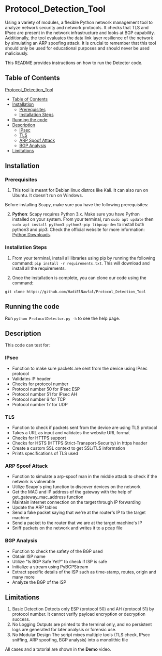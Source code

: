# Protocol_Detection_Tool

Using a variety of modules, a flexible Python network management tool to analyze network security and network protocols. It checks that TLS and IPsec are present in the network infrastructure and looks at BGP capability. Additionally, the tool evaluates the data link layer resilience of the network by simulating an ARP spoofing attack. It is crucial to remember that this tool should only be used for educational purposes and should never be used maliciously.

This README provides instructions on how to run the Detector code.

## Table of Contents

 [Protocol_Detection_Tool](#Protocol_Detection_Tool)
  - [Table of Contents](#table-of-contents)
  - [Installation](#installation)
    - [Prerequisites](#prerequisites)
    - [Installation Steps](#installation-steps)
  - [Running the code](#running-the-code)
  - [Description](#description)
    - [IPsec](#ipsec)
    - [TLS](#tls)
    - [ARP Spoof Attack](#arp-spoof-attack)
    - [BGP Analysis](#bgp-analysis)
  - [Limitations](#limitations) 


## Installation

### Prerequisites

1. This tool is meant for Debian linux distros like Kali. It can also run on Ubuntu. It doesn't run on Windows.

Before installing Scapy, make sure you have the following prerequisites:

2. **Python**: Scapy requires Python 3.x. Make sure you have Python installed on your system. From your terminal, run `sudo apt update` then `sudo apt install python3 python3-pip libpcap-dev` to install both python3 and pip3. Check the official website for more information: [Python Downloads](https://www.python.org/downloads/).

### Installation Steps

1. From your terminal, install all libraries using pip by running the following command: `pip install -r requirements.txt`. This will download and install all the requirements.


2. Once the installation is complete, you can clone our code using the command:
```
git clone https://github.com/HadiElNawfal/Protocol_Detection_Tool
```
## Running the code

Run `python ProtocolDetector.py -h` to see the help page.

## Description

This code can test for:

### IPsec
* Function to make sure packets are sent from the device using IPsec protocol
* Validates IP header
* Checks for protocol number
* Protocol number 50 for IPsec ESP
* Protocol number 51 for IPsec AH
* Protocol number 6 for TCP
* Protocol number 17 for UDP
### TLS
* Function to check if packets sent from the device are using TLS protocol
* Takes a URL as input and validates the website URL format
* Checks for HTTPS support
* Checks for HSTS (HTTPS Strict-Transport-Security) in https header
* Create a custom SSL context to get SSL/TLS information
* Prints specifications of TLS used
### ARP Spoof Attack
* Function to simulate a arp-spoof man in the middle attack to check if the network is vulnerable
* Utilize Scapy's ping function to discover devices on the network
* Get the MAC and IP address of the gateway with the help of get_gateway_mac_address function
* Maintain internet connection on the target through IP forwarding
* Update the ARP tables
* Send a fake packet saying that we're at the router's IP to the target machine
* Send a packet to the router that we are at the target machine's IP
* Sniff packets on the network and writes it to a pcap file
### BGP Analysis
* Function to check the safety of the BGP used
* Obtain ISP name
* Utilize "Is BGP Safe Yet?" to check if ISP is safe
* Initialize a stream using PyBGPStream
* Extract specific details of the ISP such as time-stamp, routes, origin and many more
* Analyze the BGP of the ISP

## Limitations
1. Basic Detection
Detects only ESP (protocol 50) and AH (protocol 51) by protocol number. It cannot verify payload encryption or decryption success.
2. No Logging
Outputs are printed to the terminal only, and no persistent logs are generated for later analysis or forensic use.
3. No Modular Design
The script mixes multiple tools (TLS check, IPsec sniffing, ARP spoofing, BGP analysis) into a monolithic file

All cases and a tutorial are shown in the **Demo** video.




